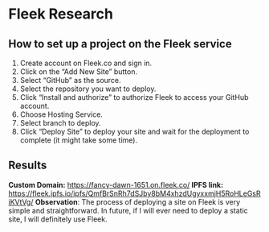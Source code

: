 # Fleek Research

## How to set up a project on the Fleek service

1. Create account on Fleek.co and sign in.
2. Click on the “Add New Site” button.
3. Select “GitHub” as the source.
4. Select the repository you want to deploy.
5. Click “Install and authorize” to authorize Fleek to access your GitHub account.
6. Choose Hosting Service.
7. Select branch to deploy.
8. Click “Deploy Site” to deploy your site and wait for the deployment to complete (it might take some time).

## Results

**Custom Domain:** <https://fancy-dawn-1651.on.fleek.co/>
**IPFS link:** <https://fleek.ipfs.io/ipfs/QmfBrSnRh7dSJby8bM4xhzdUgyxxmjH5RoHLeGsRiKVtVg/>
**Observation**: The process of deploying a site on Fleek is very simple and straightforward. In future, if I will ever need to deploy a static site, I will definitely use Fleek.
